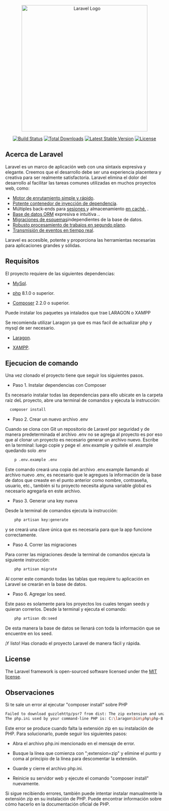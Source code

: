 <p align="center"><a href="https://laravel.com" target="_blank"><img src="https://raw.githubusercontent.com/laravel/art/master/logo-lockup/5%20SVG/2%20CMYK/1%20Full%20Color/laravel-logolockup-cmyk-red.svg" width="400" alt="Laravel Logo"></a></p>

<p align="center">
<a href="https://github.com/laravel/framework/actions"><img src="https://github.com/laravel/framework/workflows/tests/badge.svg" alt="Build Status"></a>
<a href="https://packagist.org/packages/laravel/framework"><img src="https://img.shields.io/packagist/dt/laravel/framework" alt="Total Downloads"></a>
<a href="https://packagist.org/packages/laravel/framework"><img src="https://img.shields.io/packagist/v/laravel/framework" alt="Latest Stable Version"></a>
<a href="https://packagist.org/packages/laravel/framework"><img src="https://img.shields.io/packagist/l/laravel/framework" alt="License"></a>
</p>

## Acerca de  Laravel

Laravel es un marco de aplicación web con una sintaxis expresiva y elegante. Creemos que el desarrollo debe ser una experiencia placentera y creativa para ser realmente satisfactoria. Laravel elimina el dolor del desarrollo al facilitar las tareas comunes utilizadas en muchos proyectos web, como:

- [Motor de enrutamiento simple y rápido](https://laravel.com/docs/routing).
- [Potente contenedor de inyección de dependencia](https://laravel.com/docs/container).
- Múltiples back-ends para [sesiones ](https://laravel.com/docs/session) y almacenamiento [en caché.](https://laravel.com/docs/cache) .
- [Base de datos ORM](https://laravel.com/docs/eloquent) expresiva e intuitiva ..
- [Migraciones de esquemas](https://laravel.com/docs/migrations)independientes de la base de datos.
- [Robusto procesamiento de trabajos en segundo plano](https://laravel.com/docs/queues).
- [Transmisión de eventos en tiempo real](https://laravel.com/docs/broadcasting).

Laravel es accesible, potente y proporciona las herramientas necesarias para aplicaciones grandes y sólidas.

## Requisitos

El proyecto requiere de las siguientes dependencias:

- [MySql](https://www.mysql.com/downloads/).
- [php](https://www.php.net/downloads.php) 8.1.0 o superior.

- [Composer](https://getcomposer.org/) 2.2.0 o superior.

Puede instalar los paquetes ya intalados que trae LARAGON o XAMPP

Se recomienda utilizar Laragon ya que es mas facil de actualizar php y mysql de ser necesario.

- [Laragon](https://laragon.org/download/index.html).

- [XAMPP](https://www.apachefriends.org/es/download.html).

## Ejecucion de comando

Una vez clonado el proyecto tiene que seguir los siguientes pasos.

*  Paso 1. Instalar dependencias con Composer

Es necesario instalar todas las dependencias para ello ubicate en la carpeta raíz deL proyecto, abre una terminal de comandos y ejecuta la instrucción:

```bash
  composer install
```
* Paso 2. Crear un nuevo archivo .env

Cuando se clona con Git un repositorio de Laravel por seguridad y de manera predeterminada el archivo .env no se agrega al proyecto es por eso que al clonar un proyecto es necesario generar un archivo nuevo. Escribe en la terminal:
luego copie y pege el .env.example y quitele el .example quedando solo .env

```bash
    p .env.example .env
```

Este comando creará una copia del archivo .env.example llamando al archivo nuevo .env, es necesario que le agregues la información de la base de datos que creaste en el punto anterior como nombre, contraseña, usuario, etc., también si tu proyecto necesita alguna variable global es necesario agregarla en este archivo.

* Paso 3. Generar una key nueva

Desde la terminal de comandos ejecuta la instrucción:

```bash
    php artisan key:generate
```

y se creará una clave única que es necesaria para que la app funcione correctamente.

* Paso 4. Correr las migraciones

Para correr las migraciones desde la terminal de comandos ejecuta la siguiente instrucción:

```bash
    php artisan migrate
```

Al correr este comando todas las tablas que requiere tu aplicación en Laravel se crearán en la base de datos.

* Paso 6. Agregar los seed.

Este paso es solamente para los proyectos los cuales tengan seeds y quieran correrlos. Desde la terminal y ejecuta el comando:

```bash
    php artisan db:seed
```

De esta manera la base de datos se llenará con toda la información que se encuentre en los seed.

¡Y listo! Has clonado el proyecto Laravel de manera fácil y rápida.


## License

The Laravel framework is open-sourced software licensed under the [MIT license](https://opensource.org/licenses/MIT).


## Observaciones

Si te sale un error al ejecutar "composer install" sobre PHP

```bash
Failed to download guzzlehttp/psr7 from dist: The zip extension and unzip/7z commands are both missing, skipping.
The php.ini used by your command-line PHP is: C:\laragon\bin\php\php-8.2.4-Win32-vs16-x64\php.ini
```

Este error se produce cuando falta la extensión zip en su instalación de PHP. Para solucionarlo, puede seguir los siguientes pasos:



* Abra el archivo php.ini mencionado en el mensaje de error.


* Busque la línea que comienza con ";extension=zip" y elimine el punto y coma al principio de la línea para descomentar la extensión.


* Guarde y cierre el archivo php.ini.


* Reinicie su servidor web y ejecute el comando "composer install" nuevamente.


Si sigue recibiendo errores, también puede intentar instalar manualmente la extensión zip en su instalación de PHP. Puede encontrar información sobre cómo hacerlo en la documentación oficial de PHP.

